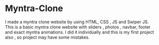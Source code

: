 # Myntra-Clone
I made a myntra clone website by using HTML, CSS , JS and Swiper JS. This is a basic myntra clone website with sliders , photos , navbar, footer and exact myntra animations. I did it individually and this is my first project also , so project may have some mistakes.
